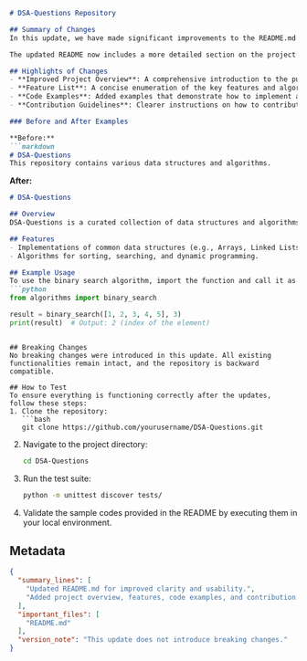 ```markdown
# DSA-Questions Repository

## Summary of Changes
In this update, we have made significant improvements to the README.md file to enhance clarity and usability for contributors and users of the DSA-Questions repository. The modifications aim to provide a more structured overview of the project, including clear instructions on how to navigate the repository, contribute effectively, and test the algorithms and data structures included.

The updated README now includes a more detailed section on the project’s objectives, a streamlined list of features, and code examples that illustrate the usage of the provided algorithms. These changes will not only assist new users in understanding the content quickly but will also facilitate contributions from developers who wish to enhance the repository further.

## Highlights of Changes
- **Improved Project Overview**: A comprehensive introduction to the purpose and scope of the repository.
- **Feature List**: A concise enumeration of the key features and algorithms available.
- **Code Examples**: Added examples that demonstrate how to implement and use various data structures and algorithms.
- **Contribution Guidelines**: Clearer instructions on how to contribute to the project.

### Before and After Examples

**Before:**
```markdown
# DSA-Questions
This repository contains various data structures and algorithms.
```

**After:**
```markdown
# DSA-Questions

## Overview
DSA-Questions is a curated collection of data structures and algorithms designed to help developers master coding interviews and improve problem-solving skills.

## Features
- Implementations of common data structures (e.g., Arrays, Linked Lists, Trees).
- Algorithms for sorting, searching, and dynamic programming.

## Example Usage
To use the binary search algorithm, import the function and call it as follows:
```python
from algorithms import binary_search

result = binary_search([1, 2, 3, 4, 5], 3)
print(result)  # Output: 2 (index of the element)
```
```

## Breaking Changes
No breaking changes were introduced in this update. All existing functionalities remain intact, and the repository is backward compatible.

## How to Test
To ensure everything is functioning correctly after the updates, follow these steps:
1. Clone the repository:
   ```bash
   git clone https://github.com/yourusername/DSA-Questions.git
   ```
2. Navigate to the project directory:
   ```bash
   cd DSA-Questions
   ```
3. Run the test suite:
   ```bash
   python -m unittest discover tests/
   ```
4. Validate the sample codes provided in the README by executing them in your local environment.

## Metadata
```json
{
  "summary_lines": [
    "Updated README.md for improved clarity and usability.",
    "Added project overview, features, code examples, and contribution guidelines."
  ],
  "important_files": [
    "README.md"
  ],
  "version_note": "This update does not introduce breaking changes."
}
```
```